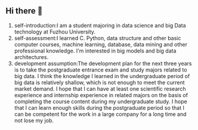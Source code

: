 ## Hi there 👋

1. self-introduction:I am a student majoring in data science and big Data technology at Fuzhou University.
1. self-assessment:I learned C. Python, data structure and other basic computer courses, machine learning, database, data mining and other professional knowledge. I'm interested in big models and big data architectures.
1. development assumption:The development plan for the next three years is to take the postgraduate entrance exam and study majors related to big data. I think the knowledge I learned in the undergraduate period of big data is relatively shallow, which is not enough to meet the current market demand. I hope that I can have at least one scientific research experience and internship experience in related majors on the basis of completing the course content during my undergraduate study. I hope that I can learn enough skills during the postgraduate period so that I can be competent for the work in a large company for a long time and not lose my job.

